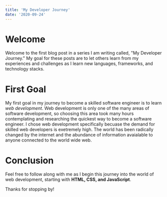 ```yaml
---
title: 'My Developer Journey'
date: '2020-09-24'
---
```


# Welcome
Welcome to the first blog post in a series I am writing called, "My Developer Journey." My goal for these posts are to let others learn from my experiences and challenges as I learn new languages, frameworks, and technology stacks. 

# First Goal
My first goal in my journey to become a skilled software engineer is to learn *web development*. Web development is only one of the many areas of software development, so choosing this area took many hours contemplating and researching the quickest way to become a software engineer. I chose web development specifically becuase the demand for skilled web developers is exetremely high. The world has been radically changed by the internet and the abundance of information avaialable to anyone connected to the world wide web.

# Conclusion

Feel free to follow along with me as I begin this journey into the world of web development, starting with **HTML, CSS, and JavaScript**. 

Thanks for stopping by! 

